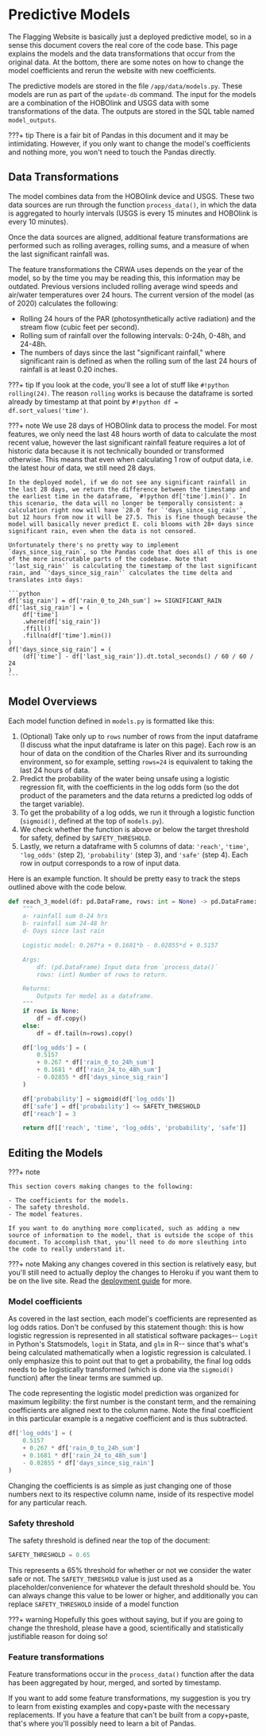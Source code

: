 # Predictive Models

The Flagging Website is basically just a deployed predictive model, so in a sense this document covers the real core of the code base. This page explains the models and the data transformations that occur from the original data. At the bottom, there are some notes on how to change the model coefficients and rerun the website with new coefficients.

The predictive models are stored in the file `/app/data/models.py`. These models are run as part of the `update-db` command. The input for the models are a combination of the HOBOlink and USGS data with some transformations of the data. The outputs are stored in the SQL table named `model_outputs`.

???+ tip
    There is a fair bit of Pandas in this document and it may be intimidating. However, if you only want to change the model's coefficients and nothing more, you won't need to touch the Pandas directly.

## Data Transformations

The model combines data from the HOBOlink device and USGS. These two data sources are run through the function `process_data()`, in which the data is aggregated to hourly intervals (USGS is every 15 minutes and HOBOlink is every 10 minutes).

Once the data sources are aligned, additional feature transformations are performed such as rolling averages, rolling sums, and a measure of when the last significant rainfall was.

The feature transformations the CRWA uses depends on the year of the model, so by the time you may be reading this, this information may be outdated. Previous versions included rolling average wind speeds and air/water temperatures over 24 hours. The current version of the model (as of 2020) calculates the following:

- Rolling 24 hours of the PAR (photosynthetically active radiation) and the stream flow (cubic feet per second).
- Rolling sum of rainfall over the following intervals: 0-24h, 0-48h, and 24-48h.
- The numbers of days since the last "significant rainfall," where significant rain is defined as when the rolling sum of the last 24 hours of rainfall is at least 0.20 inches.

???+ tip
    If you look at the code, you'll see a lot of stuff like `#!python rolling(24)`. The reason `rolling` works is because the dataframe is sorted already by timestamp at that point by `#!python df = df.sort_values('time')`.

???+ note
    We use 28 days of HOBOlink data to process the model. For most features, we only need the last 48 hours worth of data to calculate the most recent value, however the last significant rainfall feature requires a lot of historic data because it is not technically bounded or transformed otherwise. This means that even when calculating 1 row of output data, i.e. the latest hour of data, we still need 28 days.

    In the deployed model, if we do not see any significant rainfall in the last 28 days, we return the difference between the timestamp and the earliest time in the dataframe, `#!python df['time'].min()`. In this scenario, the data will no longer be temporally consistent: a calculation right now will have `28.0` for `'days_since_sig_rain'`, but 12 hours from now it will be 27.5. This is fine though because the model will basically never predict E. coli blooms with 28+ days since significant rain, even when the data is not censored.

    Unfortunately there's no pretty way to implement `days_since_sig_rain`, so the Pandas code that does all of this is one of the more inscrutable parts of the codebase. Note that `'last_sig_rain'` is calculating the timestamp of the last significant rain, and `'days_since_sig_rain'` calculates the time delta and translates into days:

    ```python
    df['sig_rain'] = df['rain_0_to_24h_sum'] >= SIGNIFICANT_RAIN
    df['last_sig_rain'] = (
        df['time']
        .where(df['sig_rain'])
        .ffill()
        .fillna(df['time'].min())
    )
    df['days_since_sig_rain'] = (
        (df['time'] - df['last_sig_rain']).dt.total_seconds() / 60 / 60 / 24
    )
    ```

## Model Overviews

Each model function defined in `models.py` is formatted like this:

1. (Optional) Take only up to `rows` number of rows from the input dataframe (I discuss what the input dataframe is later on this page). Each row is an hour of data on the condition of the Charles River and its surrounding environment, so for example, setting `rows=24` is equivalent to taking the last 24 hours of data.
2. Predict the probability of the water being unsafe using a logistic regression fit, with the coefficients in the log odds form (so the dot product of the parameters and the data returns a predicted log odds of the target variable).
3. To get the probability of a log odds, we run it through a logistic function (`sigmoid()`, defined at the top of `models.py`).
4. We check whether the function is above or below the target threshold for safety, defined by `SAFETY_THRESHOLD`.
5. Lastly, we return a dataframe with 5 columns of data: `'reach'`, `'time'`, `'log_odds'` (step 2), `'probability'` (step 3), and `'safe'` (step 4). Each row in output corresponds to a row of input data.

Here is an example function. It should be pretty easy to track the steps outlined above with the code below.

```python
def reach_3_model(df: pd.DataFrame, rows: int = None) -> pd.DataFrame:
    """
    a- rainfall sum 0-24 hrs
    b- rainfall sum 24-48 hr
    d- Days since last rain

    Logistic model: 0.267*a + 0.1681*b - 0.02855*d + 0.5157

    Args:
        df: (pd.DataFrame) Input data from `process_data()`
        rows: (int) Number of rows to return.

    Returns:
        Outputs for model as a dataframe.
    """
    if rows is None:
        df = df.copy()
    else:
        df = df.tail(n=rows).copy()

    df['log_odds'] = (
        0.5157
        + 0.267 * df['rain_0_to_24h_sum']
        + 0.1681 * df['rain_24_to_48h_sum']
        - 0.02855 * df['days_since_sig_rain']
    )

    df['probability'] = sigmoid(df['log_odds'])
    df['safe'] = df['probability'] <= SAFETY_THRESHOLD
    df['reach'] = 3

    return df[['reach', 'time', 'log_odds', 'probability', 'safe']]
```

## Editing the Models

???+ note

    This section covers making changes to the following:

    - The coefficients for the models.
    - The safety threshold.
    - The model features.

    If you want to do anything more complicated, such as adding a new source of information to the model, that is outside the scope of this document. To accomplish that, you'll need to do more sleuthing into the code to really understand it.

???+ note
    Making any changes covered in this section is relatively easy, but you'll still need to actually deploy the changes to Heroku if you want them to be on the live site. Read the [deployment guide](../deployment) for more.

### Model coefficients

As covered in the last section, each model's coefficients are represented as log odds ratios. Don't be confused by this statement though: this is how logistic regression is represented in all statistical software packages-- `Logit` in Python's Statsmodels, `logit` in Stata, and `glm` in R-- since that's what's being calculated mathematically when a logistic regression is calculated. I only emphasize this to point out that to get a probability, the final log odds needs to be logistically transformed (which is done via the `sigmoid()` function) after the linear terms are summed up.

The code representing the logistic model prediction was organized for maximum legibility: the first number is the constant term, and the remaining coefficients are aligned next to the column name. Note the final coefficient in this particular example is a negative coefficient and is thus subtracted.

```python
df['log_odds'] = (
    0.5157
    + 0.267 * df['rain_0_to_24h_sum']
    + 0.1681 * df['rain_24_to_48h_sum']
    - 0.02855 * df['days_since_sig_rain']
)
```

Changing the coefficients is as simple as just changing one of those numbers next to its respective column name, inside of its respective model for any particular reach.

### Safety threshold

The safety threshold is defined near the top of the document:

```python
SAFETY_THRESHOLD = 0.65
```

This represents a 65% threshold for whether or not we consider the water safe or not. The `SAFETY_THRESHOLD` value is just used as a placeholder/convenience for whatever the default threshold should be. You can always change this value to be lower or higher, and additionally you can replace `SAFETY_THRESHOLD` inside of a model function

???+ warning
    Hopefully this goes without saying, but if you are going to change the threshold, please have a good, scientifically and statistically justifiable reason for doing so!

### Feature transformations

Feature transformations occur in the `process_data()` function after the data has been aggregated by hour, merged, and sorted by timestamp.

If you want to add some feature transformations, my suggestion is you try to learn from existing examples and copy+paste with the necessary replacements. If you have a feature that can't be built from a copy+paste, that's where you'll possibly need to learn a bit of Pandas.
